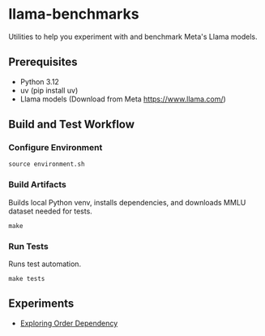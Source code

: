 # llama-benchmarks

Utilities to help you experiment with and benchmark Meta's Llama models.

## Prerequisites

* Python 3.12
* uv (pip install uv)
* Llama models (Download from Meta https://www.llama.com/)

## Build and Test Workflow

### Configure Environment

```shell
source environment.sh
```

### Build Artifacts

Builds local Python venv, installs dependencies, and downloads MMLU dataset needed for tests.

```shell
make
```

### Run Tests

Runs test automation.

```shell
make tests
```

## Experiments

* [Exploring Order Dependency](experiments/20241107-exploring-order-dependency.ipynb)